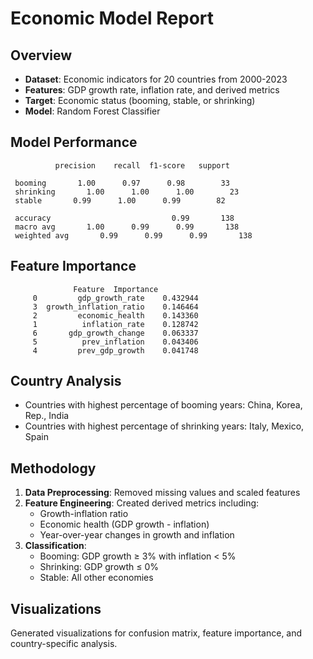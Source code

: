 
# Economic Model Report

## Overview
- **Dataset**: Economic indicators for 20 countries from 2000-2023
- **Features**: GDP growth rate, inflation rate, and derived metrics
- **Target**: Economic status (booming, stable, or shrinking)
- **Model**: Random Forest Classifier

## Model Performance
              precision    recall  f1-score   support

     booming       1.00      0.97      0.98        33
     shrinking       1.00      1.00      1.00        23
     stable       0.99      1.00      0.99        82

     accuracy                           0.99       138
     macro avg       1.00      0.99      0.99       138
     weighted avg       0.99      0.99      0.99       138


## Feature Importance
                  Feature  Importance
         0         gdp_growth_rate    0.432944
         3  growth_inflation_ratio    0.146464
         2         economic_health    0.143360
         1          inflation_rate    0.128742
         6       gdp_growth_change    0.063337
         5          prev_inflation    0.043406
         4         prev_gdp_growth    0.041748

## Country Analysis
- Countries with highest percentage of booming years: China, Korea, Rep., India
- Countries with highest percentage of shrinking years: Italy, Mexico, Spain

## Methodology
1. **Data Preprocessing**: Removed missing values and scaled features
2. **Feature Engineering**: Created derived metrics including:
   - Growth-inflation ratio
   - Economic health (GDP growth - inflation)
   - Year-over-year changes in growth and inflation
3. **Classification**: 
   - Booming: GDP growth ≥ 3% with inflation < 5%
   - Shrinking: GDP growth ≤ 0%
   - Stable: All other economies

## Visualizations
Generated visualizations for confusion matrix, feature importance, and country-specific analysis.
